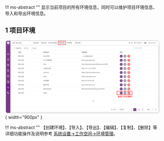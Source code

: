 !!! ms-abstract ""
    显示当前项目的所有环境信息，同时可以维护项目环境信息、导入和导出环境信息。

## 1 项目环境
![!项目设置](../../img/project_management/项目环境.png){ width="900px" }

!!! ms-abstract ""
    【创建环境】、【导入】、【导出】、【编辑】、【复制】、【删除】等详细功能操作及说明参考 [系统设置->工作空间->环境管理](../../system_management/workspace/#15)。